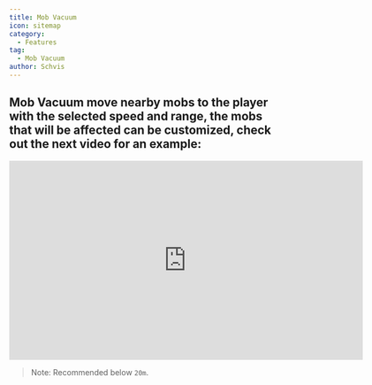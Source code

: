 ```yaml
---
title: Mob Vacuum
icon: sitemap
category:
  - Features
tag:
  - Mob Vacuum
author: Schvis
---
```


## Mob Vacuum move nearby mobs to the player with the selected speed and range, the mobs that will be affected can be customized, check out the next video for an example:

<iframe width="640" height="360" src="https://www.youtube.com/embed/KNzVgG_V10I?list=PL5eI1Tb64p56g27qfYk7VuFTz4FK6YrKa" title="Korepi - Mob Vacuum" frameborder="0" allow="accelerometer; autoplay; clipboard-write; encrypted-media; gyroscope; picture-in-picture; web-share" allowfullscreen></iframe>

> Note: Recommended below `20m`.
